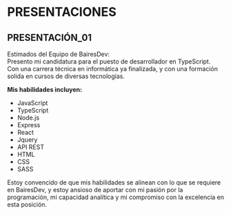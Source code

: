 # PRESENTACIONES

## PRESENTACIÓN_01

Estimados del Equipo de BairesDev:<br>
Presento mi candidatura para el puesto de desarrollador en TypeScript.<br>
Con una carrera técnica en informática ya finalizada, y con una formación solida en cursos de diversas tecnologías.

**Mis habilidades incluyen:**<br>
- JavaScript<br>
- TypeScript<br>
- Node.js<br>
- Express<br>
- React<br>
- Jquery<br>
- API REST<br>
- HTML<br>
- CSS<br>
- SASS<br>

Estoy convencido de que mis habilidades se alinean con lo que se requiere en BairesDev, y estoy ansioso de aportar con mi pasión por la programación, mi capacidad analítica y mi compromiso con la excelencia en esta posición.
